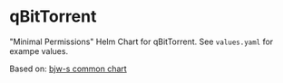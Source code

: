 # qBitTorrent

"Minimal Permissions" Helm Chart for qBitTorrent. See `values.yaml` for exampe values.

Based on: [bjw-s common chart](https://github.com/bjw-s/helm-charts/tree/main/charts/library/common)
